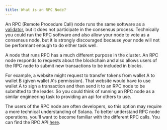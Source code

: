```yaml
---
title: What is an RPC Node?
---
```


An RPC (Remote Procedure Call) node runs the same software as a [validator](../overview/what-is-a-validator.md), but it does not participate in the consensus process. Technically you could run the RPC software and also allow your node to vote as a consensus node, but it is strongly discouraged because your node will not be performant enough to do either task well.

A node that runs RPC has a much different purpose in the cluster. An RPC node responds to requests about the blockchain and also allows users of the RPC node to submit new transactions to be included in blocks.

For example, a website might request to transfer tokens from wallet A to wallet B (given wallet A's permission). That website would have to use wallet A to sign a transaction and then send it to an RPC node to be submitted to the leader. So you could think of running an RPC node as a similar engineering task to providing an api for others to use.

The users of the RPC node are often developers, so this option may require a more technical understanding of Solana. To better understand RPC node operations, you'll want to become familiar with the different RPC calls.
You can find the RPC API [here](../../api/http.md).
